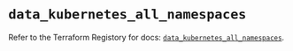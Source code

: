 # `data_kubernetes_all_namespaces`

Refer to the Terraform Registory for docs: [`data_kubernetes_all_namespaces`](https://registry.terraform.io/providers/hashicorp/kubernetes/2.23.0/docs/data-sources/all_namespaces).
